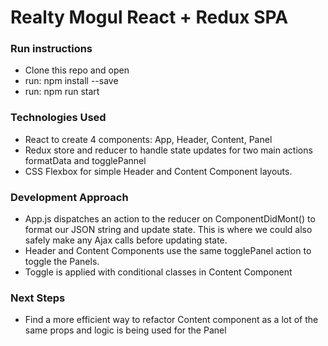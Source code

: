 # Realty Mogul React + Redux SPA

### Run instructions
- Clone this repo and open
- run: npm install --save
- run: npm run start

### Technologies Used
- React to create 4 components: App, Header, Content, Panel
- Redux store and reducer to handle state updates for two main actions formatData and togglePannel
- CSS Flexbox for simple Header and Content Component layouts.


### Development Approach
- App.js dispatches an action to the reducer on ComponentDidMont() to format our JSON string and update state. This is where we could also safely make any Ajax calls before updating state.
- Header and Content Components use the same togglePanel action to toggle the Panels.
- Toggle is applied with conditional classes in Content Component

### Next Steps
- Find a more efficient way to refactor Content component as a lot of the same props and logic is being used for the Panel
